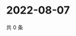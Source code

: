 # 2022-08-07

共 0 条

<!-- BEGIN WEIBO -->
<!-- 最后更新时间 Sun Aug 07 2022 01:15:21 GMT+0800 (China Standard Time) -->

<!-- END WEIBO -->
